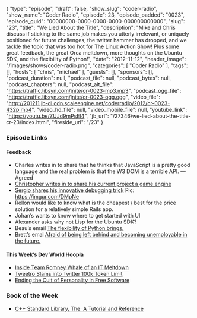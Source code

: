 {
  "type": "episode",
  "draft": false,
  "show_slug": "coder-radio",
  "show_name": "Coder Radio",
  "episode": 23,
  "episode_padded": "0023",
  "episode_guid": "00000000-0000-0000-0000-000000000000",
  "slug": "23",
  "title": "We Lied About the Title",
  "description": "Mike and Chris discuss if sticking to the same job makes you utterly irrelevant, or uniquely positioned for future challenges, the twitter hammer has dropped, and we tackle the topic that was too hot for The Linux Action Show! Plus some great feedback, the great Orca meltdown, more thoughts on the Ubuntu SDK, and the flexibility of Python!",
  "date": "2012-11-12",
  "header_image": "/images/shows/coder-radio.png",
  "categories": [
    "Coder Radio"
  ],
  "tags": [],
  "hosts": [
    "chris",
    "michael"
  ],
  "guests": [],
  "sponsors": [],
  "podcast_duration": null,
  "podcast_file": null,
  "podcast_bytes": null,
  "podcast_chapters": null,
  "podcast_alt_file": "https://traffic.libsyn.com/jnite/cr-0023-mp3.mp3",
  "podcast_ogg_file": "https://traffic.libsyn.com/jnite/cr-0023-ogg.ogg",
  "video_file": "http://201211.jb-dl.cdn.scaleengine.net/coderradio/2012/cr-0023-432p.mp4",
  "video_hd_file": null,
  "video_mobile_file": null,
  "youtube_link": "https://youtu.be/ZUJd9mPsEl4",
  "jb_url": "/27346/we-lied-about-the-title-cr-23/index.html",
  "fireside_url": "/23"
}


### Episode Links

#### Feedback

  * Charles writes in to share that he thinks that JavaScript is a pretty good language and the real problem is that the W3 DOM is a terrible API. — Agreed
  * [Christopher writes in to share his current project a game engine](http://gcggames.webs.com/WSL/Site/main.html/index.html)
  * [Sergio shares his innovative debugging trick](http://slexy.org/view/s20gdaC9oz/index.html) Pic: https://imgur.com/DMpNe
  * Rellon would like to know what is the cheapest / best for the price solution for a relatively simple Rails app.
  * Johan’s wants to know where to get started with UI
  * Alexander asks why not Lisp for the Ubuntu SDK?
  * Beau’s email [The flexibility of Python brings.](http://slexy.org/view/s21YboEaRH/index.html)
  * Brett’s emal [Afraid of being left behind and becoming unemployable in the future.](http://slexy.org/view/s2060IoY3s/index.html)

#### This Week’s Dev World Hoopla

  * [Inside Team Romney Whale of an IT Meltdown](http://arstechnica.com/information-technology/2012/11/inside-team-romneys-whale-of-an-it-meltdown/index.html)
  * [Tweetro Slams into Twitter 100k Token Limit](http://www.cnet.com.au/tweetro-slams-into-twitters-new-100k-user-limit-339342415.htm/index.html)
  * [Ending the Cult of Personality in Free Software](http://aseigo.blogspot.com/2012/11/ending-cults-of-personality-in-free.html/index.html)

### Book of the Week

  * [C++ Standard Library, The: A Tutorial and Reference](https://www.amazon.com/dp/0321623215?SubscriptionId=0RGQ32M03RDWT5YF2K82&tag=thelinactsho-20&linkCode=xm2&camp=2025&creative=165953&creativeASIN=0321623215)


